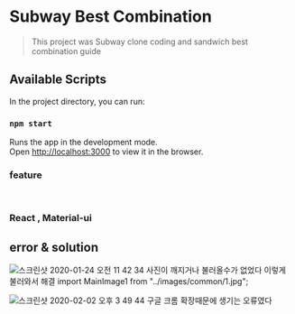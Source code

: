 # Subway Best Combination
> This project was Subway clone coding and sandwich best combination guide


## Available Scripts

In the project directory, you can run:

### `npm start`

Runs the app in the development mode.<br />
Open [http://localhost:3000](http://localhost:3000) to view it in the browser.


### feature


</br>

### React , Material-ui


## error & solution
![스크린샷 2020-01-24 오전 11 42 34](https://user-images.githubusercontent.com/55937548/73060616-92ceae80-3edb-11ea-8194-9030fadf5e9f.png)
사진이 깨지거나 불러올수가 없었다 
이렇게 불러와서 해결 
import MainImage1 from "../images/common/1.jpg";

![스크린샷 2020-02-02 오후 3 49 44](https://user-images.githubusercontent.com/55937548/73604437-09eafd80-45d4-11ea-99a6-d4d953ad5f7c.png)
구글 크롬 확장때문에 생기는 오류였다
